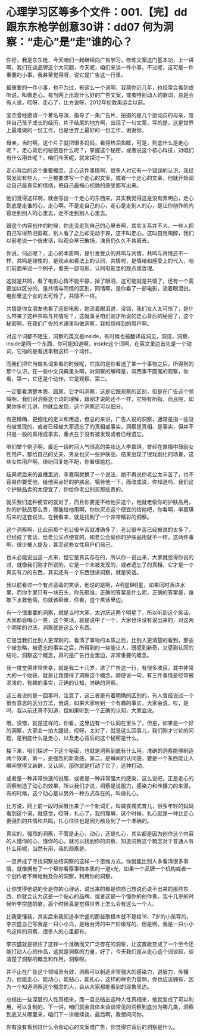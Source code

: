 # 心理学习区等多个文件：001.【完】dd跟东东枪学创意30讲：dd07 何为洞察：“走心”是“走”谁的心？ 

你好，我是东东枪，今天咱们一起继续向广告学习，修炼文案这门基本功，上一讲啊，我们在谈品牌这个大问题，今天呢，咱们来谈一件小事，不过呢，这可是一件重要的小事，我甚至觉得呀，说它是广告这一行里。

最重要的一件小事，也不为过，有这么一个词啊，我猜你近几年，也经常会看到或听说，叫做走心，每当网上出现什么好的广告文案，或者特别动人的歌词，总是会有人说，哎呀，走心了，比方说呀，2012年伦敦奥运会以前。

宝杰曾经邀请一个著名导演，指导了一条广告片，拍摄的是几个运动员的母亲，陪伴自己孩子成长的经历，片子结尾的地方啊，出现了一句文案，写的是，这是世界上最难做的一份工作，也是世界上最好的一份工作，谢谢你。

母亲，当时啊，这个片子就把很多妈妈，看得热泪盈眶，可是，到底什么是走心呢？，走心背后的秘密是什么呢？，掌握这个秘密，或者说这个核心科技，对咱们有什么用处呢？，咱们今天呢，就来探讨一下。

走心背后的这个重要概念，走心这件事情啊，很多人对它有一个错误的认识，我经常发现有些人，一旦被要求写一个走心的文案，或者一个走心的文章，他就开始调动自己最真实的情绪，把自己最掏心挖肺的感受都写出来。

他们觉得这样啊，就会写出一个走心的东西来，其实我觉得这是没有弄明白，走心到底是走谁的心，走心啊，不是走自己的心，走心是走别人的心，是让你创作的内容走到别人的心里去，走不走到别人心里去。

跟这个内容创作的时候，你走没走到自己的心里去啊，其实关系并不大，一些人把自己写得热泪盈眶，别人看了之后却无动于衷，这不叫走心，这叫自我陶醉，我们以前老说一个俏皮话，叫观众早已散场，演员仍久久不肯离去。

你说，何必呢？，走心的本质啊，是引发受众的共鸣与共情，共鸣与共情还不一样，共鸣是理性的，是观点和看法上的认同，共情呢，是情绪和感受上的代入，咱们前面举过一个例子，看完一部电影，认同电影里的观点或哲理。

这就是共鸣，看了电影心情不能平静，掉了眼泪，这可能就是共情了，还有一个需要加以区分的，是共情与同情的区别，同情啊，是你看了一部电影，流着眼泪说，电影里这个女的太可怜了，共情不一样。

共情是你女朋友也看了这部电影，她流着眼泪说，没错，我们女人太可怜了，是什么带来了这种共鸣与共情呢？，这就事关咱们刚才所说的走心背后的秘密了，这个秘密啊，在我们广告的术语里叫做洞察，我相信得到的用户啊。

对这个词都不陌生，洞察的英文是inside，有时候也被翻译成洞见，洞见、洞察、inside是同一个东西，你可能知道啊，inside这个词啊，在英文里边首先是一个动词，它指的是看透事物这样一个动作。

而我们把它当做名词来看的时候呢，它指的是你看透了某一个事物之后，所得到的那个认识，在一些中文词典里头啊，对洞察的解释是，洞西事不圆尾的观察，你看，第一，它还是个动作，它是观察，第二。

一定要看清楚本质、圆尾，它才叫洞察，这是它跟观察的区别，但是在广告这个领域啊，我们对洞察这个词的理解，跟刚才说的还不一样，它特有所指，而且呢，如果你多听几讲，你就会发现，这个洞察还可以细分。

有更精确、更细化的定义和用途，但总的来讲，广告人说的洞察，通常是指一些没有被发现的，或者已经被大家遗忘了的真相或事实，洞察是真相、是事实，但并不只是一般的真相或事实，重点在于没有被发现或者已经遗忘。

咱们举个例子啊，最近一段时间人气很高的美妆达人李嘉琪，曾经在直播中鼓励女性用户，都给自己的丈夫、男友也买一些护肤品，结果出现了很戏剧化的场景，这些女性用户啊，纷纷回复她不配，你看很尴尬。

结果呢后来的直播里边，李嘉琪就换了一个说法，她不再说你老公太辛苦了，也不容易你要爱他，给他买点好的护肤品，犒劳他一下，而改成说，你知道吗，我们这个护肤品卖的太便宜了，你给你老公别买那些贵的。

就买我们这种便宜的就对了，而且你要是不给他买这个，他就老偷你的护肤品用，你的护肤品那么贵，哪能给他用啊，你快买点这个便宜的给他吧，你看啊，李嘉琪后来的这套说法，在我看来，就是找到了一个非常精彩的洞察。

这个洞察啊，比此前那个老公很辛苦就准确多了，老公很辛苦已经被说的太多了，已经成了套话，给老公买点便宜的，和老公会偷你的护肤品用就不一样，这两件事啊，很少被人提及，甚至这些女性用户们自己。

也未必能说出这一点来，但它是真实存在的，所以你一说出来，大家就觉得你说的对，就像我们刚才所说的，它是一个未被发现的，或者遗忘了的真相，它才是一个真实有力的东西，其实还有一个东西很讲洞察，就是笑话。

我以前看过一个有点恶毒的笑话，他说的是啊，A明星B明星，如果同时落进水里，而你手里只有一块石头，你先砸谁，正确的答案是什么呢，正确的答案是，谁敢下水救他俩，你就该砸谁，你看，这个笑话里边。

有一个很重要的洞察，就是当时大家，太讨厌这两个明星了，所以听到这个笑话，大家都会晦心一笑，这个笑话，就是说中了一个，大家也许没有说出来的，对这两个明星的讨厌，洞察就是这么个东西。

它是当我们比别人更深刻的，看清了事物的本质之后，比别人更清楚的看到，那些个被忽略，被遗忘的事实之后，所得到的一些能让人，既感到新奇，又感到认同的结论，洞察这个概念，真的是广告行业里边，非常重要的概念。

我一度觉得非常庆幸，就是我二十几岁，进了广告这一行，有很多收获，其中非常大的一个收获，就是让我懂得了洞察这个概念，顺便说一句，有三件事情是经常被混淆的，有趣的事实，正确的认知，准确的洞察。

这三者说的是一回事吗，注意了，这三者是有着明确的区别的，有人曾经说过一个很有意思的区分方法，他说，如果大家听到一个有趣的事实，大家会说，哎，是吗，我以前还真不知道，但如果听到一个正确的认知，大家会说。

哦，没错，就是这样的，你看，这里边有一个认同在里头了，但是，如果是一个好的洞察，大家会一拍大腿说，哎呀，太对了，就是这么回事儿，我们刚才讨论的问题，是到底什么是走心，以及走心背后的这个秘密是什么。

接下来，咱们探讨一下这个秘密，也就是洞察到底有什么用，准确的洞察能够制造两个效果，第一，是强烈的新奇感，第二，是瞬间的认同感，要是一个东西能让人瞬间觉得又新鲜，又认同，那你就是打动了它了，这种打动。

或者是一种非常快速的说服，或者是一种非常强大的感染，这么说吧，正是走心的洞察制造了动心的效果，所以我们才说，洞察是说服力，感染力和传播力的来源，有的时候，这个动心是以另外一种方式存在的，叫做扎心。

比方说，网上前一段时间冒出来了一个新词汇，叫做丧偶式育儿，很多年轻的妈妈看到这个词，就感觉，哎呀，扎心了，我的理解，这个时候，扎心就是一种比走心更强烈的共情和共鸣，扎心往往也是因为触及到了一个准确的。

真实的，强烈的洞察，不管是走心，动心，还是扎心，其实都是因为创作这个内容的人懂你的心，懂你的心，就可以找到你的洞察，知道洞察这个概念对于普通人有什么用呢，当然有用，我的观察是。

一旦养成了寻找洞察总结洞察的这样一个思维方式，你就能比别人多看清很多事情，就像拥有了一个帮你看穿事物本质的一道x光，如果一个品牌一个机构或者一个创作者不断地触及你的洞察，利用你的洞察。

让你觉得他说的全是你的心理话，说出来的都是你自己想说而说不出来的那些东西，你就会认为这是一个贴心的品牌，或者这是一个懂你的创作者，我十几岁的时候听李宗盛的歌，那个时候真是觉得世界上怎么会有这么一个人。

比我更懂我，其实后来我知道李宗盛的那些歌根本就不是给16、7岁的小孩写的，李宗盛自己写我是一只小小鸟，是给台湾的中产阶级写的，但是啊，我是一只小小鸟这样的洞察，很多人的心里都有。

李宗盛就是抓住了这样一个准确而又广泛存在的洞察，让这首歌变成了一个至今还能打动人心的作品，这就是洞察的力量，好了，今天我们是从走心这个词谈起，谈清楚了洞察的概念和作用，洞察呀。

并不止在广告这个领域里有效，洞察可以制造非常强大的感染力，说服力，传播力，他能走心，能动心，能贴心，能扎心，这样的神奇力量啊，你也应该拥有，因为一个知道洞察这个概念的人，会从大家都能看到的现象里边。

总结出一些深层的人性真相来，而一旦总结出这种人性真相来，他就变成了可以利用，可以复制的，下一讲，咱们就会具体来谈谈常见的洞察到底分为哪几类，洞察到底又从哪里来，咱们下一讲继续谈，最后啊，我想问问你。

你有没有看到过什么令你动心的文案或广告，你觉得它背后的洞察是什么。